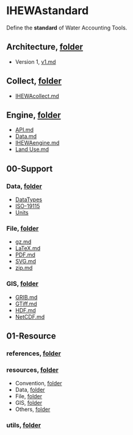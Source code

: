 # IHEWAstandard

Define the **standard** of Water Accounting Tools.


## Architecture, [folder](./Architecture)

  - Version 1, [v1.md](./Architecture/v1.md)


## Collect, [folder](./Collect)

  - [IHEWAcollect.md](./Collect/IHEWAcollect.md)


## Engine, [folder](./Engine)

  - [API.md](./Engine/API.md)
  - [Data.md](./Engine/Data.md)
  - [IHEWAengine.md](./Engine/IHEWAengine.md)
  - [Land Use.md](./Engine/Land%20Use.md)


## 00-Support


### Data, [folder](./00-Support/Data)

  - [DataTypes](./00-Support/Data/DataTypes.md)
  - [ISO-19115](./00-Support/Data/ISO-19115.md)
  - [Units](./00-Support/Data/Units.md)

### File, [folder](./00-Support/File)

  - [gz.md](./00-Support/File/gz.md)
  - [LaTeX.md](./00-Support/File/LaTeX.md)
  - [PDF.md](./00-Support/File/PDF.md)
  - [SVG.md](./00-Support/File/SVG.md)
  - [zip.md](./00-Support/File/zip.md)

### GIS, [folder](./00-Support/GIS)

  - [GRIB.md](./00-Support/GIS/GRIB.md)
  - [GTiff.md](./00-Support/GIS/GTiff.md)
  - [HDF.md](./00-Support/GIS/HDF.md)
  - [NetCDF.md](./00-Support/GIS/NetCDF.md)


## 01-Resource

### references, [folder](./01-Resource/references)

### resources, [folder](./01-Resource/resources)

  - Convention, [folder](./01-Resource/resources/Convention)
  - Data, [folder](./01-Resource/resources/Data)
  - File, [folder](./01-Resource/resources/File)
  - GIS, [folder](./01-Resource/resources/GIS)
  - Others, [folder](./01-Resource/resources/Others)

### utils, [folder](./01-Resource/utils)
